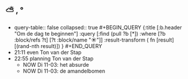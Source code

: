 ## ⛅ , °
- query-table:: false
  collapsed:: true
  #+BEGIN_QUERY 
  {:title [:b.header "Om de dag te beginnen"]
   :query [:find (pull ?b [*])
     :where 
       [?b :block/refs ?t]
       [?t :block/name "☀️"]]
   :result-transform ( fn [result] [(rand-nth result)])
  }
  #+END_QUERY
- 21:11 even Ton van der Stap
- 22:55 planning Ton van der Stap
	- NOW Di 11-03: het absurde
	- NOW Di 11-03: de amandelbomen